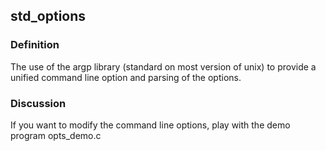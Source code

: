 ## std_options

### Definition
The use of the argp library (standard on most version of unix)
to provide a unified command line option and parsing of the options.

### Discussion
If you want to modify the command line options, play with the
demo program opts_demo.c

